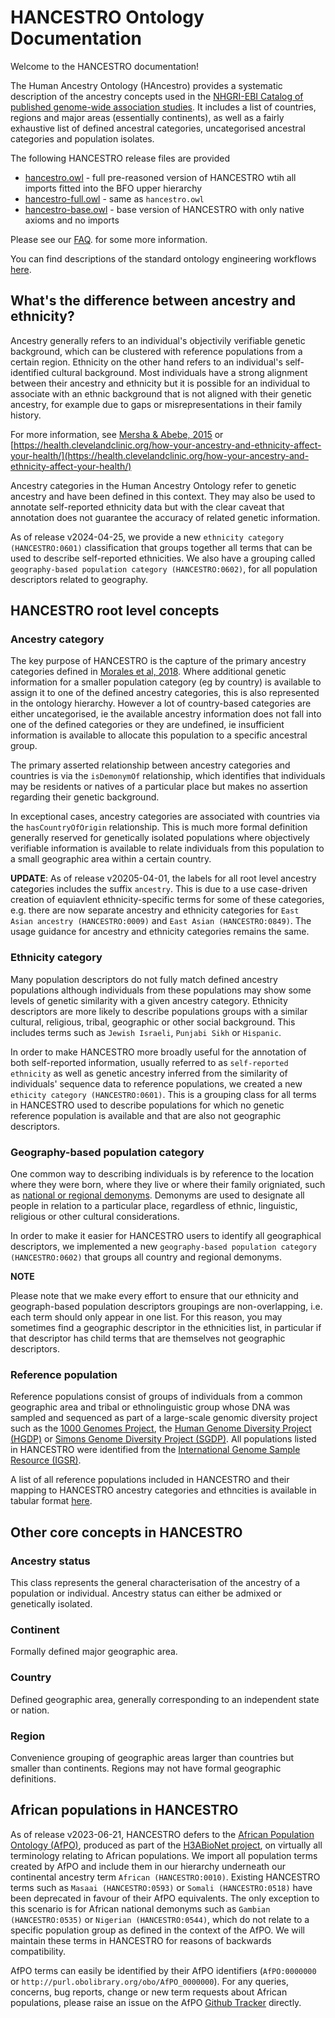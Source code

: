 # HANCESTRO Ontology Documentation

Welcome to the HANCESTRO documentation!

The Human Ancestry Ontology (HAncestro) provides a systematic description of the ancestry concepts used in the [NHGRI-EBI Catalog of published genome-wide association studies](http://www.ebi.ac.uk/gwas).  It includes a list of countries, regions and major areas (essentially continents), as well as a fairly exhaustive list of defined ancestral categories, uncategorised ancestral categories and population isolates.

The following HANCESTRO release files are provided 

* [hancestro.owl](https://github.com/EBISPOT/hancestro/blob/main/hancestro.owl) - full pre-reasoned version of HANCESTRO wtih all imports fitted into the BFO upper hierarchy
* [hancestro-full.owl](https://github.com/EBISPOT/hancestro/blob/main/hancestro-full.owl) - same as `hancestro.owl`
* [hancestro-base.owl](https://github.com/EBISPOT/hancestro/blob/main/hancestro-base.owl) - base version of HANCESTRO with only native axioms and no imports

Please see our [FAQ](https://ebispot.github.io/hancestro/faq/). for some more information.

You can find descriptions of the standard ontology engineering workflows [here](odk-workflows/index.md).


## What's the difference between ancestry and ethnicity?

Ancestry generally refers to an individual's objectivily verifiable genetic background, which can be clustered with reference populations from a certain region. Ethnicity on the other hand refers to an individual's self-identified cultural background. Most individuals have a strong alignment between their ancestry and ethnicity but it is possible for an individual to associate with an ethnic background that is not aligned with their genetic ancestry, for example due to gaps or misrepresentations in their family history.

For more information, see [Mersha & Abebe, 2015](https://humgenomics.biomedcentral.com/articles/10.1186/s40246-014-0023-x) or [https://health.clevelandclinic.org/how-your-ancestry-and-ethnicity-affect-your-health/](https://health.clevelandclinic.org/how-your-ancestry-and-ethnicity-affect-your-health/)

Ancestry categories in the Human Ancestry Ontology refer to genetic ancestry and have been defined in this context. They may also be used to annotate self-reported ethnicity data but with the clear caveat that annotation does not guarantee the accuracy of related genetic information. 

As of release v2024-04-25, we provide a new `ethnicity category (HANCESTRO:0601)` classification that groups together all terms that can be used to describe self-reported ethnicities. We also have a grouping called `geography-based population category (HANCESTRO:0602)`, for all population descriptors related to geography.


## HANCESTRO root level concepts

### Ancestry category

The key purpose of HANCESTRO is the capture of the primary ancestry categories defined in [Morales et al, 2018](https://genomebiology.biomedcentral.com/articles/10.1186/s13059-018-1396-2). Where additional genetic information for a smaller population category (eg by country) is available to assign it to one of the defined ancestry categories, this is also represented in the ontology hierarchy. However a lot of country-based categories are either uncategorised, ie the available ancestry information does not fall into one of the defined categories or they are undefined, ie insufficient information is available to allocate this population to a specific ancestral group.

The primary asserted relationship between ancestry categories and countries is via the `isDemonymOf` relationship, which identifies that individuals may be residents or natives of a particular place but makes no assertion regarding their genetic background.

In exceptional cases, ancestry categories are associated with countries via the `hasCountryOfOrigin` relationship. This is much more formal definition generally reserved for genetically isolated populations where objectively verifiable information is available to relate individuals from this population to a small geographic area within a certain country.

**UPDATE**: As of release v20205-04-01, the labels for all root level ancestry categories includes the suffix `ancestry`. This is due to a use case-driven creation of equiavlent ethnicity-specific terms for some of these categories, e.g. there are now separate ancestry and ethnicity categories for `East Asian ancestry (HANCESTRO:0009)` and `East Asian (HANCESTRO:0849)`. The usage guidance for ancestry and ethnicity categories remains the same.

### Ethnicity category

Many population descriptors do not fully match defined ancestry populations although individuals from these populations may show some levels of genetic similarity with a given ancestry category. Ethnicity descriptors are more likely to describe populations groups with a similar cultural, religious, tribal, geographic or other social background. This includes terms such as `Jewish Israeli`, `Punjabi Sikh` or `Hispanic`. 

In order to make HANCESTRO more broadly useful for the annotation of both self-reported information, usually referred to as `self-reported ethnicity` as well as genetic ancestry inferred from the similarity of individuals' sequence data to reference populations, we created a new `ethicity category (HANCESTRO:0601)`. This is a grouping class for all terms in HANCESTRO used to describe populations for which no genetic reference population is available and that are also not geographic descriptors. 


### Geography-based population category

One common way to describing individuals is by reference to the location where they were born, where they live or where their family origniated, such as [national or regional demonyms](https://en.wikipedia.org/wiki/Demonym). Demonyms are used to designate all people in relation to a particular place, regardless of ethnic, linguistic, religious or other cultural considerations.

In order to make it easier for HANCESTRO users to identify all geographical descriptors, we implemented a new `geography-based population category (HANCESTRO:0602)` that groups all country and regional demonyms.   


**NOTE**

Please note that we make every effort to ensure that our ethnicity and geograph-based population descriptors groupings are non-overlapping, i.e. each term should only appear in one list. For this reason, you may sometimes find a geographic descriptor in the ethnicities list, in particular if that descriptor has child terms that are themselves not geographic descriptors. 


### Reference population

Reference populations consist of groups of individuals from a common geographic area and tribal or ethnolinguistic group whose DNA was sampled and sequenced as part of a large-scale genomic diversity project such as the [1000 Genomes Project](https://www.internationalgenome.org/1000-genomes-summary), the [Human Genome Diversity Project (HGDP)](https://www.internationalgenome.org/data-portal/data-collection/hgdp) or [Simons Genome Diversity Project (SGDP)](https://www.internationalgenome.org/data-portal/data-collection/sgdp). All populations listed in HANCESTRO were identified from the [International Genome Sample Resource (IGSR)](https://www.internationalgenome.org/about).

A list of all reference populations included in HANCESTRO and their mapping to HANCESTRO ancestry categories and ethncities is available in tabular format [here](hancestro_reference_population_mappings.tsv).


## Other core concepts in HANCESTRO


### Ancestry status

This class represents the general characterisation of the ancestry of a population or individual. Ancestry status can either be admixed or genetically isolated.


### Continent

Formally defined major geographic area.


### Country

Defined geographic area, generally corresponding to an independent state or nation.

### Region

Convenience grouping of geographic areas larger than countries but smaller than continents. Regions may not have formal geographic definitions.

## African populations in HANCESTRO

As of release v2023-06-21, HANCESTRO defers to the [African Population Ontology (AfPO)](https://github.com/h3abionet/afpo), produced as part of the [H3ABioNet project](https://www.h3abionet.org/), on virtually all terminology relating to African populations. We import all population terms created by AfPO and include them in our hierarchy underneath our continental ancestry term `African (HANCESTRO:0010)`. Existing HANCESTRO terms such as `Masaai (HANCESTRO:0593)` or `Somali (HANCESTRO:0518)` have been deprecated in favour of their AfPO equivalents. The only exception to this scenario is for African national demonyms such as `Gambian (HANCESTRO:0535)` or `Nigerian (HANCESTRO:0544)`, which do not relate to a specific population group as defined in the context of the AfPO. We will maintain these terms in HANCESTRO for reasons of backwards compatibility. 

AfPO terms can easily be identified by their AfPO identifiers (`AfPO:0000000` or `http://purl.obolibrary.org/obo/AfPO_0000000`). For any queries, concerns, bug reports, change or new term requests about African populations, please raise an issue on the AfPO [Github Tracker](https://github.com/h3abionet/afpo/issues) directly.



